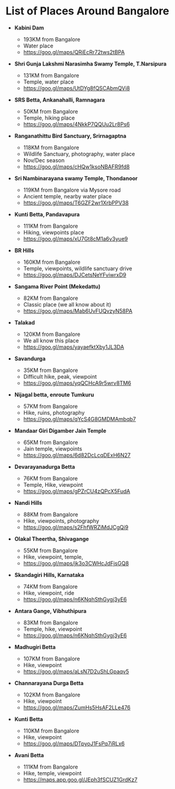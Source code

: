 # List of Places Around Bangalore

- **Kabini Dam**
  - 193KM from Bangalore 
  - Water place
  - https://goo.gl/maps/QRiEcRr72tws2tBPA 

- **Shri Gunja Lakshmi Narasimha Swamy Temple, T.Narsipura**
  - 131KM from Bangalore
  - Temple, water place
  - https://goo.gl/maps/UtDYg8fQSCAbmQVi8 

- **SRS Betta, Ankanahalli, Ramnagara**
  - 50KM from Bangalore
  - Temple, hiking place 
  - https://goo.gl/maps/4NkkP7QQUu2Lr8Ps6 

- **Ranganathittu Bird Sanctuary, Srirnagaptna**
  - 118KM from Bangalore
  - Wildlife Sanctuary, photography, water place
  - Nov/Dec season
  - https://goo.gl/maps/cHQw1ksoNBAFR9fd8 

- **Sri Nambinarayana swamy Temple, Thondanoor**
  - 119KM from Bangalore via Mysore road
  - Ancient temple, nearby water place
  - https://goo.gl/maps/T6GZF2wr1XrbPPV38 

- **Kunti Betta, Pandavapura**
  - 111KM from Bangalore
  - Hiking, viewpoints place
  - https://goo.gl/maps/xU7Gt8cM1a6v3yue9 

- **BR Hills**
  - 160KM from Bangalore
  - Temple, viewpoints, wildlife sanctuary drive
  - https://goo.gl/maps/DJCetsNeYFviwrxD9 

- **Sangama River Point (Mekedattu)**
  - 82KM from Bangalore
  - Classic place (we all know about it)
  - https://goo.gl/maps/Mab6UvFUQvzyN58PA 

- **Talakad**
  - 120KM from Bangalore
  - We all know this place
  - https://goo.gl/maps/yayaefktXby1JL3DA 

- **Savandurga** 
  - 35KM from Bangalore
  - Difficult hike, peak, viewpoint
  - https://goo.gl/maps/yqQCHcA9r5wrv8TM6 

- **Nijagal betta, enroute Tumkuru**
  - 57KM from Bangalore
  - Hike, ruins, photography
  - https://goo.gl/maps/qYcS4G8GMDMAmbqb7 

- **Mandaar Giri Digamber Jain Temple**
  - 65KM from Bangalore
  - Jain temple, viewpoints
  - https://goo.gl/maps/6d82DcLcqDExH6N27 

- **Devarayanadurga Betta**
  - 76KM from Bangalore
  - Temple, Hike, viewpoint
  - https://goo.gl/maps/gPZrCU4zQPcX5FudA 

- **Nandi Hills**
  - 88KM from Bangalore
  - Hike, viewpoints, photography 
  - https://goo.gl/maps/s2FhfWRZiMdJCgQi9

- **Olakal Theertha, Shivagange**
  - 55KM from Bangalore
  - Hike, viewpoint, temple, 
  - https://goo.gl/maps/jk3o3CWHcJdFjsGQ8

- **Skandagiri Hills, Karnataka**
  - 74KM from Bangalore
  - Hike, viewpoint, ride
  - https://goo.gl/maps/n6KNqhSthGygj3yE6
 
- **Antara Gange, Vibhuthipura**
  - 83KM from Bangalore
  - Temple, hike, viewpoint
  - https://goo.gl/maps/n6KNqhSthGygj3yE6
 
- **Madhugiri Betta**
  - 107KM from Bangalore
  - Hike, viewpoint
  - https://goo.gl/maps/aLsN7D2uShLGpaqv5
  
- **Channarayana Durga Betta**
  - 102KM from Bangalore
  - Hike, viewpoint
  - https://goo.gl/maps/ZumHs5HsAF2LLe476

- **Kunti Betta**
  - 110KM from Bangalore
  - Hike, viewpoint
  - https://goo.gl/maps/DTpyoJ1FsPq7iRLx6 

- **Avani Betta**
  - 111KM from Bangalore
  - Hike, temple, viewpoint
  - https://maps.app.goo.gl/JEph3fSCUZ1GrdKz7
